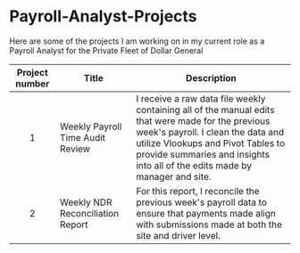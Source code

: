 # Payroll-Analyst-Projects
Here are some of the projects I am working on in my current role as a Payroll Analyst for the Private Fleet of Dollar General


| Project number | Title | Description |
| :-----------: | ----------- |----------- |
| 1 | Weekly Payroll Time Audit Review | I receive a raw data file weekly containing all of the manual edits that were made for the previous week's payroll. I clean the data and utilize Vlookups and Pivot Tables to provide summaries and insights into all of the edits made by manager and site.
| 2 | Weekly NDR Reconciliation Report | For this report, I reconcile the previous week's payroll data to ensure that payments made align with submissions made at both the site and driver level.
